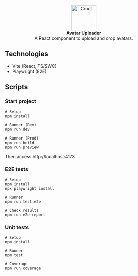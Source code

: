 <p align="center">
    <a href="https://croct.com">
      <img src="https://cdn.croct.io/brand/logo/repo-icon-green.svg" alt="Croct" height="80"/>
    </a>
    <br />
    <strong>Avatar Uploader</strong>
    <br />
    A React component to upload and crop avatars.
</p>

## Technologies
* Vite (React, TS/SWC)
* Playwright (E2E)

## Scripts
### Start project
```shell
# Setup
npm install
```
```shell
# Runner (Dev)
npm run dev
```
```shell
# Runner (Prod)
npm run build
npm run preview
```
Then access http://localhost:4173

### E2E tests
```shell
# Setup
npm install
npx playwright install
```
```shell
# Runner
npm run test:e2e
```
```shell
# Check results
npm run e2e-report
```
### Unit tests
```shell
# Setup
npm install
```
```shell
# Runner
npm test
```
```shell
# Coverage
npm run coverage
```
